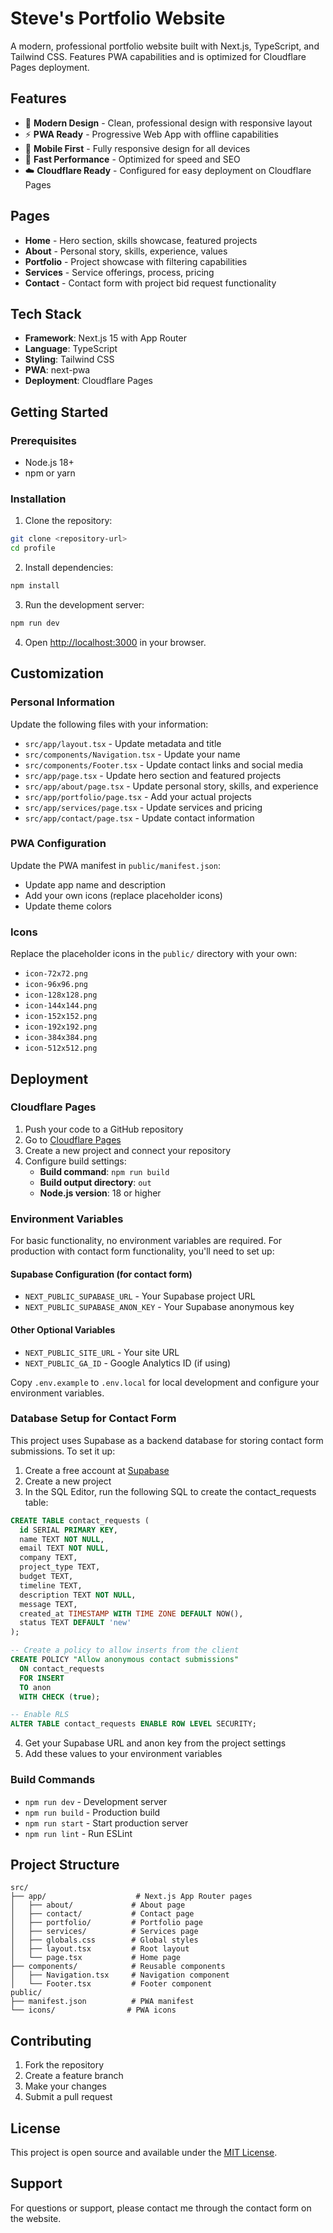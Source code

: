 # Steve's Portfolio Website

A modern, professional portfolio website built with Next.js, TypeScript, and Tailwind CSS. Features PWA capabilities and is optimized for Cloudflare Pages deployment.

## Features

- 🎨 **Modern Design** - Clean, professional design with responsive layout
- ⚡ **PWA Ready** - Progressive Web App with offline capabilities
- 📱 **Mobile First** - Fully responsive design for all devices
- 🚀 **Fast Performance** - Optimized for speed and SEO
- ☁️ **Cloudflare Ready** - Configured for easy deployment on Cloudflare Pages

## Pages

- **Home** - Hero section, skills showcase, featured projects
- **About** - Personal story, skills, experience, values
- **Portfolio** - Project showcase with filtering capabilities
- **Services** - Service offerings, process, pricing
- **Contact** - Contact form with project bid request functionality

## Tech Stack

- **Framework**: Next.js 15 with App Router
- **Language**: TypeScript
- **Styling**: Tailwind CSS
- **PWA**: next-pwa
- **Deployment**: Cloudflare Pages

## Getting Started

### Prerequisites

- Node.js 18+ 
- npm or yarn

### Installation

1. Clone the repository:
```bash
git clone <repository-url>
cd profile
```

2. Install dependencies:
```bash
npm install
```

3. Run the development server:
```bash
npm run dev
```

4. Open [http://localhost:3000](http://localhost:3000) in your browser.

## Customization

### Personal Information

Update the following files with your information:

- `src/app/layout.tsx` - Update metadata and title
- `src/components/Navigation.tsx` - Update your name
- `src/components/Footer.tsx` - Update contact links and social media
- `src/app/page.tsx` - Update hero section and featured projects
- `src/app/about/page.tsx` - Update personal story, skills, and experience
- `src/app/portfolio/page.tsx` - Add your actual projects
- `src/app/services/page.tsx` - Update services and pricing
- `src/app/contact/page.tsx` - Update contact information

### PWA Configuration

Update the PWA manifest in `public/manifest.json`:
- Update app name and description
- Add your own icons (replace placeholder icons)
- Update theme colors

### Icons

Replace the placeholder icons in the `public/` directory with your own:
- `icon-72x72.png`
- `icon-96x96.png`
- `icon-128x128.png`
- `icon-144x144.png`
- `icon-152x152.png`
- `icon-192x192.png`
- `icon-384x384.png`
- `icon-512x512.png`

## Deployment

### Cloudflare Pages

1. Push your code to a GitHub repository
2. Go to [Cloudflare Pages](https://pages.cloudflare.com/)
3. Create a new project and connect your repository
4. Configure build settings:
   - **Build command**: `npm run build`
   - **Build output directory**: `out`
   - **Node.js version**: 18 or higher

### Environment Variables

For basic functionality, no environment variables are required. For production with contact form functionality, you'll need to set up:

#### Supabase Configuration (for contact form)
- `NEXT_PUBLIC_SUPABASE_URL` - Your Supabase project URL
- `NEXT_PUBLIC_SUPABASE_ANON_KEY` - Your Supabase anonymous key

#### Other Optional Variables
- `NEXT_PUBLIC_SITE_URL` - Your site URL
- `NEXT_PUBLIC_GA_ID` - Google Analytics ID (if using)

Copy `.env.example` to `.env.local` for local development and configure your environment variables.

### Database Setup for Contact Form

This project uses Supabase as a backend database for storing contact form submissions. To set it up:

1. Create a free account at [Supabase](https://supabase.com/)
2. Create a new project
3. In the SQL Editor, run the following SQL to create the contact_requests table:

```sql
CREATE TABLE contact_requests (
  id SERIAL PRIMARY KEY,
  name TEXT NOT NULL,
  email TEXT NOT NULL,
  company TEXT,
  project_type TEXT,
  budget TEXT,
  timeline TEXT,
  description TEXT NOT NULL,
  message TEXT,
  created_at TIMESTAMP WITH TIME ZONE DEFAULT NOW(),
  status TEXT DEFAULT 'new'
);

-- Create a policy to allow inserts from the client
CREATE POLICY "Allow anonymous contact submissions" 
  ON contact_requests 
  FOR INSERT 
  TO anon 
  WITH CHECK (true);

-- Enable RLS
ALTER TABLE contact_requests ENABLE ROW LEVEL SECURITY;
```

4. Get your Supabase URL and anon key from the project settings
5. Add these values to your environment variables

### Build Commands

- `npm run dev` - Development server
- `npm run build` - Production build
- `npm run start` - Start production server
- `npm run lint` - Run ESLint

## Project Structure

```
src/
├── app/                    # Next.js App Router pages
│   ├── about/             # About page
│   ├── contact/           # Contact page
│   ├── portfolio/         # Portfolio page
│   ├── services/          # Services page
│   ├── globals.css        # Global styles
│   ├── layout.tsx         # Root layout
│   └── page.tsx           # Home page
├── components/            # Reusable components
│   ├── Navigation.tsx     # Navigation component
│   └── Footer.tsx         # Footer component
public/
├── manifest.json          # PWA manifest
└── icons/                # PWA icons
```

## Contributing

1. Fork the repository
2. Create a feature branch
3. Make your changes
4. Submit a pull request

## License

This project is open source and available under the [MIT License](LICENSE).

## Support

For questions or support, please contact me through the contact form on the website.
